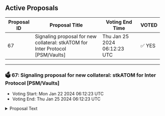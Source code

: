 ## Active Proposals

| Proposal ID | Proposal Title | Voting End Time | VOTED |
|-------------|----------------|-----------------|-------|
| 67 | Signaling proposal for new collateral: stkATOM for Inter Protocol [PSM/Vaults] | Thu Jan 25 2024 06:12:23 UTC | ✅ YES |

---

### 🗳 67: Signaling proposal for new collateral: stkATOM for Inter Protocol [PSM/Vaults]
- Voting Start: Mon Jan 22 2024 06:12:23 UTC
- Voting End: Thu Jan 25 2024 06:12:23 UTC

<details>
<summary>Proposal Text</summary>
 
This is a signaling proposal to onboard stkATOM as collateral for IST. Issued on the Persistence chain, stkATOM represents a Liquid Staked Token (LST) of ATOM. Positive outcome for this proposal would reflect the community's readiness and commitment to dedicating resources towards integrating stkATOM as a collateral source for the issuance of IST.nnThe full proposal discussing stkATOM token economics, financial characteristics, and security and risk parameters can be found here: [https://community.agoric.com/t/stkatom-inter-protocol-vaults-collateral-onboarding-discussion/517](https://community.agoric.com/t/stkatom-inter-protocol-vaults-collateral-onboarding-discussion/517)
</details>
